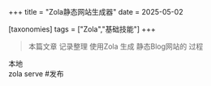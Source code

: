 +++
title = "Zola静态网站生成器"
date = 2025-05-02

[taxonomies]
tags = ["Zola","基础技能"]
+++

> 本篇文章 记录整理 使用Zola 生成 静态Blog网站的 过程  

本地  
zola serve  #发布 


